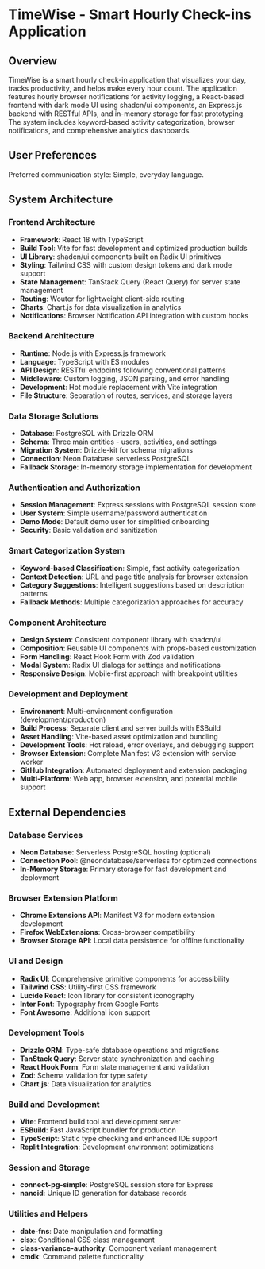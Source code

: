 # TimeWise - Smart Hourly Check-ins Application

## Overview

TimeWise is a smart hourly check-in application that visualizes your day, tracks productivity, and helps make every hour count. The application features hourly browser notifications for activity logging, a React-based frontend with dark mode UI using shadcn/ui components, an Express.js backend with RESTful APIs, and in-memory storage for fast prototyping. The system includes keyword-based activity categorization, browser notifications, and comprehensive analytics dashboards.

## User Preferences

Preferred communication style: Simple, everyday language.

## System Architecture

### Frontend Architecture
- **Framework**: React 18 with TypeScript
- **Build Tool**: Vite for fast development and optimized production builds
- **UI Library**: shadcn/ui components built on Radix UI primitives
- **Styling**: Tailwind CSS with custom design tokens and dark mode support
- **State Management**: TanStack Query (React Query) for server state management
- **Routing**: Wouter for lightweight client-side routing
- **Charts**: Chart.js for data visualization in analytics
- **Notifications**: Browser Notification API integration with custom hooks

### Backend Architecture
- **Runtime**: Node.js with Express.js framework
- **Language**: TypeScript with ES modules
- **API Design**: RESTful endpoints following conventional patterns
- **Middleware**: Custom logging, JSON parsing, and error handling
- **Development**: Hot module replacement with Vite integration
- **File Structure**: Separation of routes, services, and storage layers

### Data Storage Solutions
- **Database**: PostgreSQL with Drizzle ORM
- **Schema**: Three main entities - users, activities, and settings
- **Migration System**: Drizzle-kit for schema migrations
- **Connection**: Neon Database serverless PostgreSQL
- **Fallback Storage**: In-memory storage implementation for development

### Authentication and Authorization
- **Session Management**: Express sessions with PostgreSQL session store
- **User System**: Simple username/password authentication
- **Demo Mode**: Default demo user for simplified onboarding
- **Security**: Basic validation and sanitization

### Smart Categorization System
- **Keyword-based Classification**: Simple, fast activity categorization
- **Context Detection**: URL and page title analysis for browser extension
- **Category Suggestions**: Intelligent suggestions based on description patterns
- **Fallback Methods**: Multiple categorization approaches for accuracy

### Component Architecture
- **Design System**: Consistent component library with shadcn/ui
- **Composition**: Reusable UI components with props-based customization
- **Form Handling**: React Hook Form with Zod validation
- **Modal System**: Radix UI dialogs for settings and notifications
- **Responsive Design**: Mobile-first approach with breakpoint utilities

### Development and Deployment
- **Environment**: Multi-environment configuration (development/production)
- **Build Process**: Separate client and server builds with ESBuild
- **Asset Handling**: Vite-based asset optimization and bundling
- **Development Tools**: Hot reload, error overlays, and debugging support
- **Browser Extension**: Complete Manifest V3 extension with service worker
- **GitHub Integration**: Automated deployment and extension packaging
- **Multi-Platform**: Web app, browser extension, and potential mobile support

## External Dependencies

### Database Services
- **Neon Database**: Serverless PostgreSQL hosting (optional)
- **Connection Pool**: @neondatabase/serverless for optimized connections
- **In-Memory Storage**: Primary storage for fast development and deployment

### Browser Extension Platform
- **Chrome Extensions API**: Manifest V3 for modern extension development
- **Firefox WebExtensions**: Cross-browser compatibility
- **Browser Storage API**: Local data persistence for offline functionality

### UI and Design
- **Radix UI**: Comprehensive primitive components for accessibility
- **Tailwind CSS**: Utility-first CSS framework
- **Lucide React**: Icon library for consistent iconography
- **Inter Font**: Typography from Google Fonts
- **Font Awesome**: Additional icon support

### Development Tools
- **Drizzle ORM**: Type-safe database operations and migrations
- **TanStack Query**: Server state synchronization and caching
- **React Hook Form**: Form state management and validation
- **Zod**: Schema validation for type safety
- **Chart.js**: Data visualization for analytics

### Build and Development
- **Vite**: Frontend build tool and development server
- **ESBuild**: Fast JavaScript bundler for production
- **TypeScript**: Static type checking and enhanced IDE support
- **Replit Integration**: Development environment optimizations

### Session and Storage
- **connect-pg-simple**: PostgreSQL session store for Express
- **nanoid**: Unique ID generation for database records

### Utilities and Helpers
- **date-fns**: Date manipulation and formatting
- **clsx**: Conditional CSS class management
- **class-variance-authority**: Component variant management
- **cmdk**: Command palette functionality